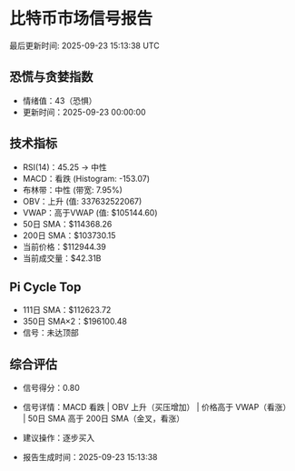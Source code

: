 # 比特币市场信号报告

最后更新时间: 2025-09-23 15:13:38 UTC

## 恐慌与贪婪指数
- 情绪值：43（恐惧）
- 更新时间：2025-09-23 00:00:00

## 技术指标
- RSI(14)：45.25 → 中性
- MACD：看跌 (Histogram: -153.07)
- 布林带：中性 (带宽: 7.95%)
- OBV：上升 (值: 337632522067)
- VWAP：高于VWAP (值: $105144.60)
- 50日 SMA：$114368.26
- 200日 SMA：$103730.15
- 当前价格：$112944.39
- 当前成交量：$42.31B

## Pi Cycle Top
- 111日 SMA：$112623.72
- 350日 SMA×2：$196100.48
- 信号：未达顶部

## 综合评估
- 信号得分：0.80
- 信号详情：MACD 看跌 | OBV 上升（买压增加） | 价格高于 VWAP（看涨） | 50日 SMA 高于 200日 SMA（金叉，看涨）
- 建议操作：逐步买入

- 报告生成时间：2025-09-23 15:13:38
